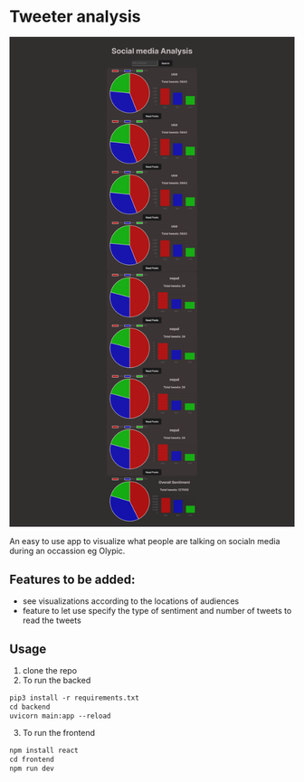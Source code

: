 # Tweeter analysis

<img src="ss.png">

An easy to use app to visualize what people are talking on socialn  media during an occassion eg Olypic.

## Features to be added:

- see visualizations according to the locations of audiences
- feature to let use specify the type of sentiment and number of tweets to read the tweets

## Usage

1. clone the repo
2. To run the backed

```
pip3 install -r requirements.txt
cd backend
uvicorn main:app --reload

```
3. To run the frontend
```
npm install react
cd frontend
npm run dev
```


